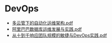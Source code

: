 # <span id = "ai">DevOps</span>
* [多云管下的自动化运维架构.pdf](/doc/devops/多云管下的自动化运维架构.pdf)
* [阿里巴巴数据库运维发展与实践.pdf](/doc/devops/阿里巴巴数据库运维发展与实践.pdf)
* [从十到千响应团队规模的敏捷与DevOps实践.pdf](/doc/devops/从十到千响应团队规模的敏捷与DevOps实践.pdf)
